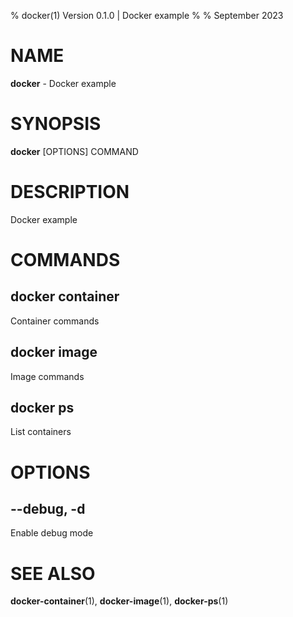 % docker(1) Version 0.1.0 | Docker example
% 
% September 2023

NAME
==================================================

**docker** - Docker example

SYNOPSIS
==================================================

**docker** [OPTIONS] COMMAND

DESCRIPTION
==================================================

Docker example


COMMANDS
==================================================

docker container
--------------------------------------------------

Container commands

docker image
--------------------------------------------------

Image commands

docker ps
--------------------------------------------------

List containers


OPTIONS
==================================================

--debug, -d
--------------------------------------------------

Enable debug mode


SEE ALSO
==================================================

**docker-container**(1), **docker-image**(1), **docker-ps**(1)



